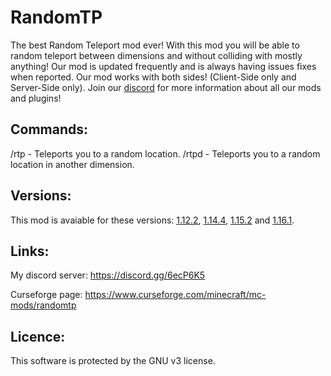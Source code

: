  <!--
  Title: RandomTP
  Description: The best Random Teleport Mod ever!
  Author: Picono435
  -->
# RandomTP
The best Random Teleport mod ever! With this mod you will be able to random teleport between dimensions and without colliding with mostly anything! Our mod is updated frequently and is always having issues fixes when reported. Our mod works with both sides! (Client-Side only and Server-Side only). Join our [discord](https://discord.gg/6ecP6K5) for more information about all our mods and plugins!

## Commands:

/rtp - Teleports you to a random location.
/rtpd - Teleports you to a random location in another dimension.

## Versions:

This mod is avaiable for these versions: [1.12.2](https://github.com/Picono435/RandomTP/tree/1.12.2), [1.14.4](https://github.com/Picono435/RandomTP/tree/1.14.4), [1.15.2](https://github.com/Picono435/RandomTP/tree/1.15.2) and [1.16.1](https://github.com/Picono435/RandomTP/tree/1.16.1).

## Links:

My discord server: https://discord.gg/6ecP6K5

Curseforge page: https://www.curseforge.com/minecraft/mc-mods/randomtp


## Licence:

This software is protected by the GNU v3 license.
